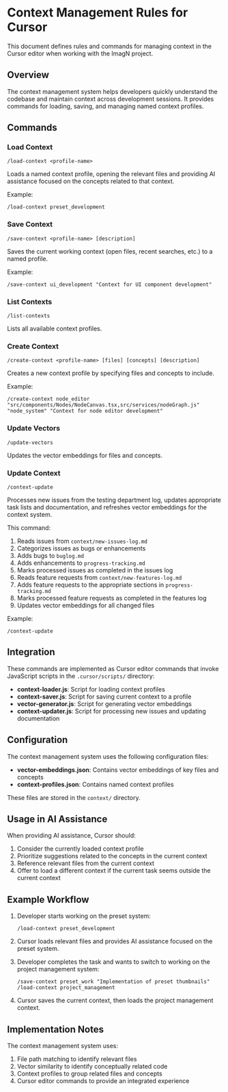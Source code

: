 # Context Management Rules for Cursor

This document defines rules and commands for managing context in the Cursor editor when working with the ImagN project.

## Overview

The context management system helps developers quickly understand the codebase and maintain context across development sessions. It provides commands for loading, saving, and managing named context profiles.

## Commands

### Load Context

```
/load-context <profile-name>
```

Loads a named context profile, opening the relevant files and providing AI assistance focused on the concepts related to that context.

Example:
```
/load-context preset_development
```

### Save Context

```
/save-context <profile-name> [description]
```

Saves the current working context (open files, recent searches, etc.) to a named profile.

Example:
```
/save-context ui_development "Context for UI component development"
```

### List Contexts

```
/list-contexts
```

Lists all available context profiles.

### Create Context

```
/create-context <profile-name> [files] [concepts] [description]
```

Creates a new context profile by specifying files and concepts to include.

Example:
```
/create-context node_editor "src/components/Nodes/NodeCanvas.tsx,src/services/nodeGraph.js" "node_system" "Context for node editor development"
```

### Update Vectors

```
/update-vectors
```

Updates the vector embeddings for files and concepts.

### Update Context

```
/context-update
```

Processes new issues from the testing department log, updates appropriate task lists and documentation, and refreshes vector embeddings for the context system.

This command:
1. Reads issues from `context/new-issues-log.md`
2. Categorizes issues as bugs or enhancements
3. Adds bugs to `buglog.md`
4. Adds enhancements to `progress-tracking.md`
5. Marks processed issues as completed in the issues log
6. Reads feature requests from `context/new-features-log.md`
7. Adds feature requests to the appropriate sections in `progress-tracking.md`
8. Marks processed feature requests as completed in the features log
9. Updates vector embeddings for all changed files

Example:
```
/context-update
```

## Integration

These commands are implemented as Cursor editor commands that invoke JavaScript scripts in the `.cursor/scripts/` directory:

- **context-loader.js**: Script for loading context profiles
- **context-saver.js**: Script for saving current context to a profile
- **vector-generator.js**: Script for generating vector embeddings
- **context-updater.js**: Script for processing new issues and updating documentation

## Configuration

The context management system uses the following configuration files:

- **vector-embeddings.json**: Contains vector embeddings of key files and concepts
- **context-profiles.json**: Contains named context profiles

These files are stored in the `context/` directory.

## Usage in AI Assistance

When providing AI assistance, Cursor should:

1. Consider the currently loaded context profile
2. Prioritize suggestions related to the concepts in the current context
3. Reference relevant files from the current context
4. Offer to load a different context if the current task seems outside the current context

## Example Workflow

1. Developer starts working on the preset system:
   ```
   /load-context preset_development
   ```

2. Cursor loads relevant files and provides AI assistance focused on the preset system.

3. Developer completes the task and wants to switch to working on the project management system:
   ```
   /save-context preset_work "Implementation of preset thumbnails"
   /load-context project_management
   ```

4. Cursor saves the current context, then loads the project management context.

## Implementation Notes

The context management system uses:

1. File path matching to identify relevant files
2. Vector similarity to identify conceptually related code
3. Context profiles to group related files and concepts
4. Cursor editor commands to provide an integrated experience 
